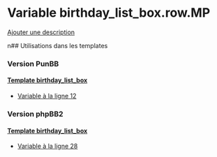 # Variable birthday_list_box.row.MP
[Ajouter une description](https://fa-tvars.appspot.com/birthday_list_box.row.MP)

n## Utilisations dans les templates

### Version PunBB

#### [Template birthday_list_box](punbb/birthday_list_box.md)
* [Variable à la ligne 12](../punbb/birthday_list_box.tpl#L12)

### Version phpBB2

#### [Template birthday_list_box](subsilver/birthday_list_box.md)
* [Variable à la ligne 28](../subsilver/birthday_list_box.tpl#L28)